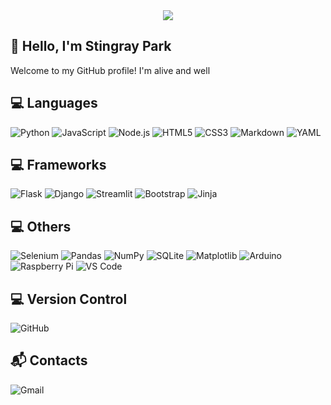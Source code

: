 <div align= "center">
    <img src="https://capsule-render.vercel.app/api?type=waving&color=gradient&height=120&text=stingraypark&animation=&fontColor=ffffff&fontSize=60" />
</div>

## 👋 Hello, I'm Stingray Park

Welcome to my GitHub profile!
I'm alive and well

## 💻 Languages
![Python](https://img.shields.io/badge/Python-3776AB?style=for-the-badge&logo=python&logoColor=white)
![JavaScript](https://img.shields.io/badge/JavaScript-F7DF1E?style=for-the-badge&logo=javascript&logoColor=black)
![Node.js](https://img.shields.io/badge/Node.js-339933?style=for-the-badge&logo=node.js&logoColor=white)
![HTML5](https://img.shields.io/badge/HTML5-E34F26?style=for-the-badge&logo=html5&logoColor=white)
![CSS3](https://img.shields.io/badge/CSS3-1572B6?style=for-the-badge&logo=css3&logoColor=white)
![Markdown](https://img.shields.io/badge/Markdown-000000?style=for-the-badge&logo=markdown&logoColor=white)
![YAML](https://img.shields.io/badge/YAML-000000?style=for-the-badge&logo=yaml&logoColor=white)

## 💻 Frameworks
![Flask](https://img.shields.io/badge/Flask-000000?style=for-the-badge&logo=flask&logoColor=white)
![Django](https://img.shields.io/badge/Django-092E20?style=for-the-badge&logo=django&logoColor=white)
![Streamlit](https://img.shields.io/badge/Streamlit-FF4F4F?style=for-the-badge&logo=streamlit&logoColor=white)
![Bootstrap](https://img.shields.io/badge/Bootstrap-563D7C?style=for-the-badge&logo=bootstrap&logoColor=white)
![Jinja](https://img.shields.io/badge/Jinja-000000?style=for-the-badge&logo=jinja&logoColor=white)

## 💻 Others
![Selenium](https://img.shields.io/badge/Selenium-43B02A?style=for-the-badge&logo=selenium&logoColor=white)
![Pandas](https://img.shields.io/badge/Pandas-150458?style=for-the-badge&logo=pandas&logoColor=white)
![NumPy](https://img.shields.io/badge/NumPy-013243?style=for-the-badge&logo=numpy&logoColor=white)
![SQLite](https://img.shields.io/badge/SQLite-003B57?style=for-the-badge&logo=sqlite&logoColor=white)
![Matplotlib](https://img.shields.io/badge/Matplotlib-11557C?style=for-the-badge&logo=matplotlib&logoColor=white)
![Arduino](https://img.shields.io/badge/Arduino-00979D?style=for-the-badge&logo=arduino&logoColor=white)
![Raspberry Pi](https://img.shields.io/badge/RaspberryPi-A22846?style=for-the-badge&logo=raspberry-pi&logoColor=white)
![VS Code](https://img.shields.io/badge/VS%20Code-007ACC?style=for-the-badge&logo=visualstudiocode&logoColor=white)

## 💻 Version Control
![GitHub](https://img.shields.io/badge/GitHub-181717?style=for-the-badge&logo=github&logoColor=white)

## 📬 Contacts
![Gmail](https://img.shields.io/badge/Gmail-D14836?style=for-the-badge&logo=gmail&logoColor=white)
